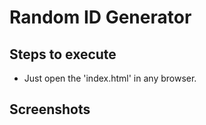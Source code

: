# Random ID Generator

## Steps to execute
- Just open the 'index.html' in any browser.

## Screenshots
